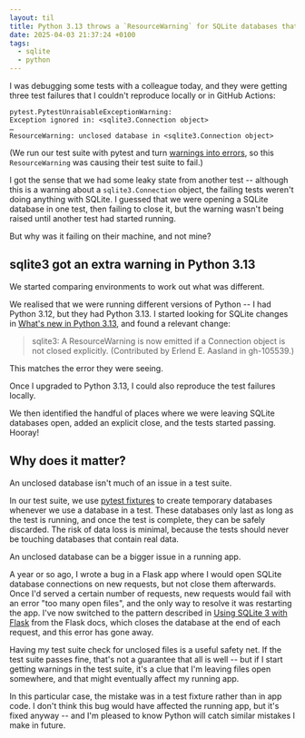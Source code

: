 ```yaml
---
layout: til
title: Python 3.13 throws a `ResourceWarning` for SQLite databases that aren't explicitly closed
date: 2025-04-03 21:37:24 +0100
tags:
  - sqlite
  - python
---
```

I was debugging some tests with a colleague today, and they were getting three test failures that I couldn't reproduce locally or in GitHub Actions:

```
pytest.PytestUnraisableExceptionWarning:
Exception ignored in: <sqlite3.Connection object>
…
ResourceWarning: unclosed database in <sqlite3.Connection object>
```

(We run our test suite with pytest and turn [warnings into errors](https://docs.pytest.org/en/7.1.x/how-to/capture-warnings.html), so this `ResourceWarning` was causing their test suite to fail.)

I got the sense that we had some leaky state from another test -- although this is a warning about a `sqlite3.Connection` object, the failing tests weren't doing anything with SQLite.
I guessed that we were opening a SQLite database in one test, then failing to close it, but the warning wasn't being raised until another test had started running.

But why was it failing on their machine, and not mine?

## sqlite3 got an extra warning in Python 3.13

We started comparing environments to work out what was different.

We realised that we were running different versions of Python -- I had Python 3.12, but they had Python 3.13.
I started looking for SQLite changes in [What's new in Python 3.13](https://docs.python.org/3/whatsnew/3.13.html#sqlite3), and found a relevant change:

> sqlite3: A ResourceWarning is now emitted if a Connection object is not closed explicitly. (Contributed by Erlend E. Aasland in gh-105539.)

This matches the error they were seeing.

Once I upgraded to Python 3.13, I could also reproduce the test failures locally.

We then identified the handful of places where we were leaving SQLite databases open, added an explicit close, and the tests started passing.
Hooray!

## Why does it matter?

An unclosed database isn't much of an issue in a test suite.

In our test suite, we use [pytest fixtures](https://docs.pytest.org/en/6.2.x/fixture.html) to create temporary databases whenever we use a database in a test.
These databases only last as long as the test is running, and once the test is complete, they can be safely discarded.
The risk of data loss is minimal, because the tests should never be touching databases that contain real data.

An unclosed database can be a bigger issue in a running app.

A year or so ago, I wrote a bug in a Flask app where I would open SQLite database connections on new requests, but not close them afterwards.
Once I'd served a certain number of requests, new requests would fail with an error "too many open files", and the only way to resolve it was restarting the app.
I've now switched to the pattern described in [Using SQLite 3 with Flask](https://flask.palletsprojects.com/en/stable/patterns/sqlite3/) from the Flask docs, which closes the database at the end of each request, and this error has gone away.

Having my test suite check for unclosed files is a useful safety net.
If the test suite passes fine, that's not a guarantee that all is well -- but if I start getting warnings in the test suite, it's a clue that I'm leaving files open somewhere, and that might eventually affect my running app.

In this particular case, the mistake was in a test fixture rather than in app code.
I don't think this bug would have affected the running app, but it's fixed anyway -- and I'm pleased to know Python will catch similar mistakes I make in future.
